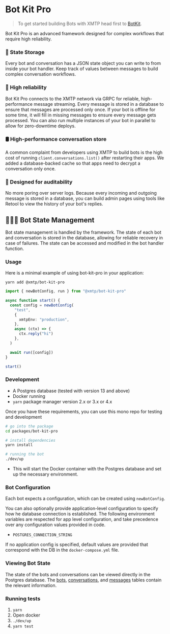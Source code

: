 # Bot Kit Pro

> To get started building Bots with XMTP head first to [BotKit](https://github.com/xmtp/botkit).

Bot Kit Pro is an advanced framework designed for complex workflows that require high reliability.

### 📒 State Storage

Every bot and conversation has a JSON state object you can write to from inside your bot handler. Keep track of values between messages to build complex conversation workflows.

### 💪 High reliability

Bot Kit Pro connects to the XMTP network via GRPC for reliable, high-performance message streaming. Every message is stored in a database to ensure that messages are processed only once. If your bot is offline for some time, it will fill in missing messages to ensure every message gets processed. You can also run multiple instances of your bot in parallel to allow for zero-downtime deploys.

### 🛢️ High-performance conversation store

A common complaint from developers using XMTP to build bots is the high cost of running `client.conversations.list()` after restarting their apps. We added a database-backed cache so that apps need to decrypt a conversation only once.

### 🔎 Designed for auditability

No more poring over server logs. Because every incoming and outgoing message is stored in a database, you can build admin pages using tools like Retool to view the history of your bot's replies.

## 👨🏼‍🔧 Bot State Management

Bot state management is handled by the framework. The state of each bot and conversation is stored in the database, allowing for reliable recovery in case of failures. The state can be accessed and modified in the bot handler function.

### Usage

Here is a minimal example of using bot-kit-pro in your application:

```yarn
yarn add @xmtp/bot-kit-pro
```

```ts
import { newBotConfig, run } from "@xmtp/bot-kit-pro"

async function start() {
  const config = newBotConfig(
    "test",
    {
      xmtpEnv: "production",
    },
    async (ctx) => {
      ctx.reply("hi")
    },
  )

  await run([config])
}

start()
```

### Development

- A Postgres database (tested with version 13 and above)
- Docker running
- `yarn` package manager version 2.x or 3.x or 4.x

Once you have these requirements, you can use this mono repo for testing and development

```bash
# go into the package
cd packages/bot-kit-pro

# install dependencies
yarn install

# running the bot
./dev/up
```

- This will start the Docker container with the Postgres database and set up the necessary environment.

### Bot Configuration

Each bot expects a configuration, which can be created using `newBotConfig`.

You can also optionally provide application-level configuration to specify how he database connection is established. The following environment variables are respected for app level configuration, and take precedence over any configuration values provided in code.

- `POSTGRES_CONNECTION_STRING`

If no application config is specified, default values are provided that correspond with the DB in the `docker-compose.yml` file.

### Viewing Bot State

The state of the bots and conversations can be viewed directly in the Postgres database. The [bots](package.json#4%2C85-4%2C85), [conversations](src/bot.test.ts#12%2C10-12%2C10), and [messages](src/bot.test.ts#12%2C25-12%2C25) tables contain the relevant information.

### Running tests

1. `yarn`
2. Open docker
3. `./dev/up`
4. `yarn test`
